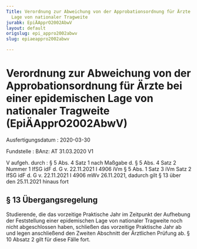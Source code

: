 ```yaml
---
Title: Verordnung zur Abweichung von der Approbationsordnung für Ärzte bei einer epidemischen
  Lage von nationaler Tragweite
jurabk: EpiÄApprO2002AbwV
layout: default
origslug: epi_appro2002abwv
slug: epiaeappro2002abwv

---
```


# Verordnung zur Abweichung von der Approbationsordnung für Ärzte bei einer epidemischen Lage von nationaler Tragweite (EpiÄApprO2002AbwV)

Ausfertigungsdatum
:   2020-03-30

Fundstelle
:   BAnz: AT 31.03.2020 V1

V aufgeh. durch
:   § 5 Abs. 4 Satz 1 nach Maßgabe d. § 5 Abs. 4 Satz 2 Nummer 1 IfSG idF d. G v. 22.11.2021 I 4906 iVm § 5 Abs. 1 Satz 3 iVm Satz 2 IfSG idF d. G v. 22.11.2021 I 4906 mWv 26.11.2021, dadurch gilt § 13 über den 25.11.2021 hinaus fort


## § 13 Übergangsregelung

Studierende, die das vorzeitige Praktische Jahr im Zeitpunkt der
Aufhebung der Feststellung einer epidemischen Lage von nationaler
Tragweite noch nicht abgeschlossen haben, schließen das vorzeitige
Praktische Jahr ab und legen anschließend den Zweiten Abschnitt der
Ärztlichen Prüfung ab. § 10 Absatz 2 gilt für diese Fälle fort.

